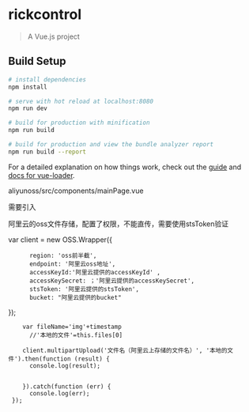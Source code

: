 # rickcontrol

> A Vue.js project

## Build Setup

``` bash
# install dependencies
npm install

# serve with hot reload at localhost:8080
npm run dev

# build for production with minification
npm run build

# build for production and view the bundle analyzer report
npm run build --report
```

For a detailed explanation on how things work, check out the [guide](http://vuejs-templates.github.io/webpack/) and [docs for vue-loader](http://vuejs.github.io/vue-loader).


 aliyunoss/src/components/mainPage.vue
 
 需要引入 <script src="http://gosspublic.alicdn.com/aliyun-oss-sdk-4.4.4.min.js"></script>
 
 阿里云的oss文件存储，配置了权限，不能直传，需要使用stsToken验证


 var client = new OSS.Wrapper({
 
          region: 'oss前半截',
          endpoint: '阿里云oss地址',
          accessKeyId:'阿里云提供的accessKeyId' ,
          accessKeySecret: ；'阿里云提供的accessKeySecret',
          stsToken: '阿里云提供的stsToken',
          bucket: "阿里云提供的bucket"
          
   });

        var fileName='img'+timestamp
          //'本地的文件'=this.files[0]

        client.multipartUpload('文件名（阿里云上存储的文件名）', '本地的文件').then(function (result) {
          console.log(result);
        

        }).catch(function (err) {
          console.log(err);
     });
